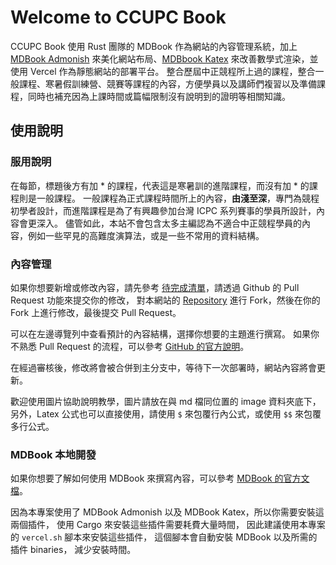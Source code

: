 # Welcome to CCUPC Book

CCUPC Book 使用 Rust 團隊的 MDBook 作為網站的內容管理系統，加上 [MDBook Admonish](https://github.com/tommilligan/mdbook-admonish) 來美化網站布局、[MDBbook Katex](https://github.com/lzanini/mdbook-katex) 來改善數學式渲染，並使用 Vercel 作為靜態網站的部署平台。
整合歷屆中正競程所上過的課程，整合一般課程、寒暑假訓練營、競賽等課程的內容，方便學員以及講師們複習以及準備課程，同時也補充因為上課時間或篇幅限制沒有說明到的證明等相關知識。

## 使用說明

### 服用說明

在每節，標題後方有加 * 的課程，代表這是寒暑訓的進階課程，而沒有加 * 的課程則是一般課程。
一般課程為正式課程時間所上的內容，**由淺至深**，專門為競程初學者設計，而進階課程是為了有興趣參加台灣 ICPC 系列賽事的學員所設計，內容會更深入。
儘管如此，本站不會包含太多主編認為不適合中正競程學員的內容，例如一些罕見的高難度演算法，或是一些不常用的資料結構。

### 內容管理

如果你想要新增或修改內容，請先參考 [待完成清單](in_progress.md)，請透過 Github 的 Pull Request 功能來提交你的修改，
對本網站的 [Repository](https://github.com/CCUPCxDS/ccupc-book) 進行 Fork，然後在你的 Fork 上進行修改，最後提交 Pull Request。

可以在左邊導覽列中查看預計的內容結構，選擇你想要的主題進行撰寫。
如果你不熟悉 Pull Request 的流程，可以參考 [GitHub 的官方說明](https://docs.github.com/en/get-started/quickstart/contributing-to-projects)。

在經過審核後，修改將會被合併到主分支中，等待下一次部署時，網站內容將會更新。

歡迎使用圖片協助說明教學，圖片請放在與 md 檔同位置的 image 資料夾底下，
另外，Latex 公式也可以直接使用，請使用 `$` 來包覆行內公式，或使用 `$$` 來包覆多行公式。

### MDBook 本地開發

如果你想要了解如何使用 MDBook 來撰寫內容，可以參考 [MDBook 的官方文檔](https://rust-lang.github.io/mdBook/index.html)。

因為本專案使用了 MDBook Admonish 以及 MDBook Katex，所以你需要安裝這兩個插件，
使用 Cargo 來安裝這些插件需要耗費大量時間，
因此建議使用本專案的 `vercel.sh` 腳本來安裝這些插件，
這個腳本會自動安裝 MDBook 以及所需的插件 binaries，
減少安裝時間。

